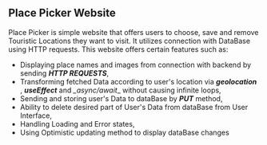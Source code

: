 ## Place Picker Website
Place Picker is simple website that offers users to choose, save and remove Touristic Locations they want to visit. It utilizes connection with DataBase using HTTP requests. This website offers certain features such as: 
* Displaying place names and images from connection with backend by sending _**HTTP REQUESTS**_,
* Transforming fetched Data according to user's location via _**geolocation**_ , _**useEffect**_ and *_*async/await**_ without causing infinite loops,
* Sending and storing user's Data to dataBase by _**PUT**_ method,
* Ability to delete desired part of User's Data from dataBase from User Interface,
* Handling Loading and Error states,
* Using Optimistic updating method to display dataBase changes
